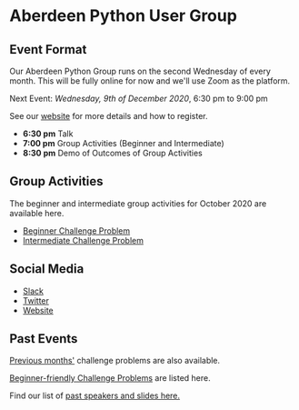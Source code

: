 # Aberdeen Python User Group

## Event Format

Our Aberdeen Python Group runs on the second Wednesday of every month. This will be fully online for now and we'll use Zoom as the platform.

Next Event: *Wednesday, 9th of December 2020*, 6:30 pm to 9:00 pm

See our [website](https://pythonaberdeen.github.io) for more details and how to register. 

- **6:30 pm** Talk
- **7:00 pm** Group Activities (Beginner and Intermediate)
- **8:30 pm** Demo of Outcomes of Group Activities

## Group Activities

The beginner and intermediate group activities for October 2020 are available here.

- [Beginner Challenge Problem](/2020-12/beginner/)
- [Intermediate Challenge Problem](https://colab.research.google.com/drive/1TLYZN6YvvnUhkEoXS-i_Kas74upNck9b?usp=sharing)


## Social Media

- [Slack](https://join.slack.com/t/python-aberdeen/shared_invite/zt-fe4vr06d-TavzVV4ZusCxYLEdCqxsyQ)
- [Twitter](https://twitter.com/pythonaberdeen)
- [Website](https://pythonaberdeen.github.io)

## Past Events

[Previous months'](/previous) challenge problems are also available.

[Beginner-friendly Challenge Problems](beginner.md) are listed here.

Find our list of [past speakers and slides here.](https://github.com/PythonAberdeen/user_group/wiki/Speakers)
